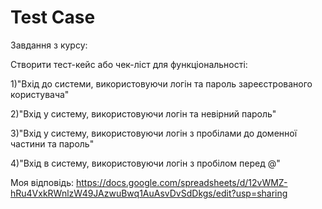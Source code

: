 # Test Case

Завдання з курсу:

Створити тест-кейс або чек-ліст для функціональності:

1)"Вхід до системи, використовуючи логін та пароль зареєстрованого користувача"

2)"Вхід у систему, використовуючи логін та невірний пароль"

3)"Вхід у систему, використовуючи логін з пробілами до доменної частини та пароль"

4)"Вхід в систему, використовуючи логін з пробілом перед @"

Моя відповідь:
https://docs.google.com/spreadsheets/d/12vWMZ-hRu4VxkRWnlzW49JAzwuBwq1AuAsvDvSdDkgs/edit?usp=sharing
